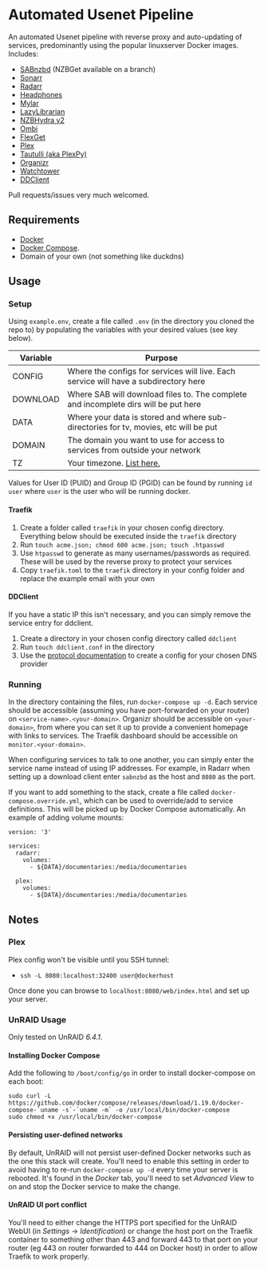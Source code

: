 # Automated Usenet Pipeline

An automated Usenet pipeline with reverse proxy and auto-updating of services, predominantly using the popular linuxserver Docker images. Includes:

- [SABnzbd](https://hub.docker.com/r/linuxserver/sabnzbd/) (NZBGet available on a branch)
- [Sonarr](https://hub.docker.com/r/linuxserver/sonarr/)
- [Radarr](https://hub.docker.com/r/linuxserver/radarr/)
- [Headphones](https://hub.docker.com/r/linuxserver/headphones/)
- [Mylar](https://hub.docker.com/r/linuxserver/mylar/)
- [LazyLibrarian](https://hub.docker.com/r/linuxserver/lazylibrarian/)
- [NZBHydra v2](https://hub.docker.com/r/linuxserver/hydra2/)
- [Ombi](https://hub.docker.com/r/linuxserver/ombi/)
- [FlexGet](https://hub.docker.com/r/activ/arch-flexget/)
- [Plex](https://hub.docker.com/r/linuxserver/plex/)
- [Tautulli (aka PlexPy)](https://hub.docker.com/r/linuxserver/tautulli/)
- [Organizr](https://hub.docker.com/r/lsiocommunity/organizr/)
- [Watchtower](https://hub.docker.com/r/v2tec/watchtower/)
- [DDClient](https://hub.docker.com/r/linuxserver/ddclient/)

Pull requests/issues very much welcomed.

## Requirements

- [Docker](https://store.docker.com/search?type=edition&offering=community)
- [Docker Compose](https://docs.docker.com/compose/install/).   
- Domain of your own (not something like duckdns)

## Usage

### Setup

Using `example.env`, create a file called `.env` (in the directory you cloned the repo to) by populating the variables with your desired values (see key below).

| Variable         | Purpose                                                                                   |
|------------------|-------------------------------------------------------------------------------------------|
| CONFIG           | Where the configs for services will live. Each service will have a subdirectory here      |
| DOWNLOAD         | Where SAB will download files to. The complete and incomplete dirs will be put here       |
| DATA             | Where your data is stored and where sub-directories for tv, movies, etc will be put       |        
| DOMAIN           | The domain you want to use for access to services from outside your network               |
| TZ               | Your timezone. [List here.](https://en.wikipedia.org/wiki/List_of_tz_database_time_zones) |

Values for User ID (PUID) and Group ID (PGID) can be found by running `id user` where `user` is the user who will be running docker.


#### Traefik

1. Create a folder called `traefik` in your chosen config directory. Everything below should be executed inside the `traefik` directory
2. Run `touch acme.json; chmod 600 acme.json; touch .htpasswd`
3. Use `htpasswd` to generate as many usernames/passwords as required. These will be used by the reverse proxy to protect your services
4. Copy `traefik.toml` to the `traefik` directory in your config folder and replace the example email with your own


#### DDClient

If you have a static IP this isn't necessary, and you can simply remove the service entry for ddclient.

1. Create a directory in your chosen config directory called `ddclient`
2. Run `touch ddclient.conf` in the directory
3. Use the [protocol documentation](https://sourceforge.net/p/ddclient/wiki/protocols/) to create a config for your chosen DNS provider


### Running

In the directory containing the files, run `docker-compose up -d`. Each service should be accessible (assuming you have port-forwarded on your router) on `<service-name>.<your-domain>`. Organizr should be accessible on `<your-domain>`, from where you can set it up to provide a convenient homepage with links to services. The Traefik dashboard should be accessible on `monitor.<your-domain>`.

When configuring services to talk to one another, you can simply enter the service name instead of using IP addresses. For example, in Radarr when setting up a download client enter `sabnzbd` as the host and `8080` as the port.

If you want to add something to the stack, create a file called `docker-compose.override.yml`, which can be used to override/add to service definitions. This will be picked up by Docker Compose automatically. An example of adding volume mounts:

```
version: '3'

services:
  radarr:
    volumes:
      - ${DATA}/documentaries:/media/documentaries

  plex:
    volumes:
      - ${DATA}/documentaries:/media/documentaries
```

## Notes

### Plex

Plex config won't be visible until you SSH tunnel:

- `ssh -L 8080:localhost:32400 user@dockerhost`

Once done you can browse to `localhost:8080/web/index.html` and set up your server.

### UnRAID Usage

Only tested on UnRAID *6.4.1*.

#### Installing Docker Compose

Add the following to `/boot/config/go` in order to install docker-compose on each boot:
```
sudo curl -L https://github.com/docker/compose/releases/download/1.19.0/docker-compose-`uname -s`-`uname -m` -o /usr/local/bin/docker-compose
sudo chmod +x /usr/local/bin/docker-compose
```

#### Persisting user-defined networks

By default, UnRAID will not persist user-defined Docker networks such as the one this stack will create. You'll need to enable this setting in order to avoid having to re-run `docker-compose up -d` every time your server is rebooted. It's found in the _Docker_ tab, you'll need to set _Advanced View_ to on and stop the Docker service to make the change.

#### UnRAID UI port conflict

You'll need to either change the HTTPS port specified for the UnRAID WebUI (in _Settings_ -> _Identification_) or change the host port on the Traefik container to something other than 443 and forward 443 to that port on your router (eg 443 on router forwarded to 444 on Docker host) in order to allow Traefik to work properly.

